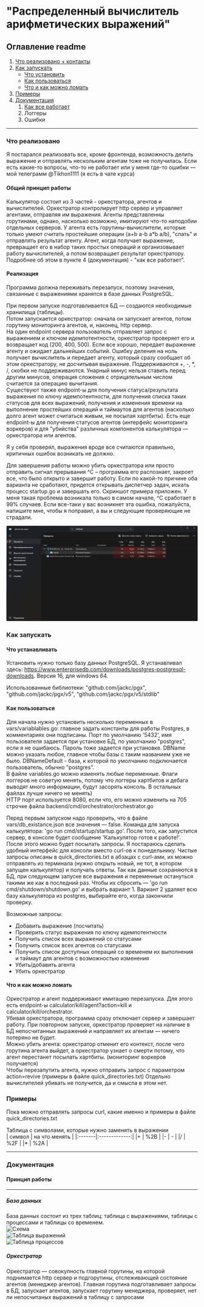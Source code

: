 # "Распределенный вычислитель арифметических выражений"

## Оглавление readme
1. [Что реализовано + контакты](https://github.com/Tikhon2783/Epic-calculator?tab=readme-ov-file#%D1%87%D1%82%D0%BE-%D1%80%D0%B5%D0%B0%D0%BB%D0%B8%D0%B7%D0%BE%D0%B2%D0%B0%D0%BD%D0%BE)
1. [Как запускать](https://github.com/Tikhon2783/Epic-calculator?tab=readme-ov-file#%D0%BA%D0%B0%D0%BA-%D0%B7%D0%B0%D0%BF%D1%83%D1%81%D0%BA%D0%B0%D1%82%D1%8C)
    * [Что установить](https://github.com/Tikhon2783/Epic-calculator?tab=readme-ov-file#%D1%87%D1%82%D0%BE-%D1%83%D1%81%D1%82%D0%B0%D0%BD%D0%B0%D0%B2%D0%BB%D0%B8%D0%B2%D0%B0%D1%82%D1%8C)
    * [Как пользоваться](https://github.com/Tikhon2783/Epic-calculator?tab=readme-ov-file#%D0%BA%D0%B0%D0%BA-%D0%BF%D0%BE%D0%BB%D1%8C%D0%B7%D0%BE%D0%B2%D0%B0%D1%82%D1%8C%D1%81%D1%8F)
    * [Что и как можно ломать](https://github.com/Tikhon2783/Epic-calculator?tab=readme-ov-file#%D1%87%D1%82%D0%BE-%D0%B8-%D0%BA%D0%B0%D0%BA-%D0%BC%D0%BE%D0%B6%D0%BD%D0%BE-%D0%BB%D0%BE%D0%BC%D0%B0%D1%82%D1%8C)
1. [Примеры](https://github.com/Tikhon2783/Epic-calculator?tab=readme-ov-file#%D0%BF%D1%80%D0%B8%D0%BC%D0%B5%D1%80%D1%8B)
1. [Документация](https://github.com/Tikhon2783/Epic-calculator?tab=readme-ov-file#%D0%B4%D0%BE%D0%BA%D1%83%D0%BC%D0%B5%D0%BD%D1%82%D0%B0%D1%86%D0%B8%D1%8F)
    1. [Как все работает](https://github.com/Tikhon2783/Epic-calculator?tab=readme-ov-file#%D0%BF%D1%80%D0%B8%D0%BD%D1%86%D0%B8%D0%BF-%D1%80%D0%B0%D0%B1%D0%BE%D1%82%D1%8B)
    2. Логгеры
    3. Ошибки
---
### Что реализовано 
Я постарался реализовать все, кроме фронтенда, возможность делить выражение и отправлять нескольким агентам тоже не получилась. Если есть какие-то вопросы, что-то не работает или у меня где-то ошибки — мой телеграмм @Tikhon1111 (я есть в чате курса)

#### Общий принцип работы
Калькулятор состоит из 3 частей - оркестратора, агентов и вычислителей. Оркестратор контролирует http сервер и управляет агентами, отправляя им выражения. Агенты представленны горутинами, однако, насколько возможно, имитируют что-то наподобии отдельных серверов. У агента есть горутины-вычислители, которые только умеют считать простейшие операции (a+b a-b a*b a/b), "спать" и отправлять результат агенту. Агент, когда получает выражение, превращает его в набор таких простых операций и организовывает работу вычислителей, а потом возвращает результат оркестратору.   
  Подробнее об этом в пункте 4 (документация) - "как все работает".

#### Реализация
Программа должна переживать перезапуск, поэтому значения, связанные с выражениями хранятся в базе данных PostgreSQL.

   При первом запуске подготавливается БД — создаются необходимые хранилища (таблицы).  
   Потом запускается оркестратор: сначала он запускает агентов, потом горутину мониторинга агентов, и, наконец, http сервер.  
   На один endpoint сервера пользователь отправляет запрос с выражением и ключом
   идемпотентности, оркестратор проверяет его и возвращает код (200, 400, 500). Если все хорошо, передает выражение агенту и ожидает дальнейших событий. Ошибку деления на ноль получает вычислитель и передает агенту, который сразу сообщает об этом оркестратору, не досчитывая выражение. Поддерживаются +, -, *, /, скобки не поддерживаются. Унарный минус нельзя ставить перед другим минусов, операция сложения с отрицательным числом считается за операцию вычитания.  
   Существуют также endpoint-ы для получения статуса/результата выражения по ключу идемпотентности, для получения списка таких статусов для всех выражений, получения и изменения времени на выполнение простейших операций и таймаутов для агентов (насколько долго агент может считаться живым, не посылая хартбиты). Есть еще endpoint-ы для получения статусов агентов (интерфейс мониторинга воркеров) и для "убийства" различных компонентов калькулятора — оркестратора или агентов.

   Я у себя проверял, выражения вроде все считаются правильно, критичных ошибок возникать не должно.

   Для завершения работы можно убить оркестратора или просто отправить сигнал прерывания ^C – программа его распознает, закроет все, что было открыто и завершит работу. Если по какой-то причине оба варианта не сработают, придется открывать диспетчер задач, искать процесс startup.go и завершать его. Скриншот примера приложен. У меня такая проблема возникала только в самом начале, ^C сработает в 99% случаев. Если все-таки у вас возникнет эта ошибка, пожалуйста, напишите мне, чтобы я поправил, а вы и следующие проверяющие не страдали.  

   ![taskmanager](./pictures/taskmanager.png "Программа в диспетчере задач")


### Как запускать

#### Что устанавливать
Установить нужно только базу данных PostgreSQL. Я устанавливал здесь: https://www.enterprisedb.com/downloads/postgres-postgresql-downloads. Версия 16, для windows 64.

Использованные библиотеки: "github.com/jackc/pgx", "github.com/jackc/pgx/v5", "github.com/jackc/pgx/v5/stdlib"

#### Как пользоваться
Для начала нужно установить несколько переменных в vars/variablables.go: главное задать константы для работы Postgres, в комментариях они подписаны. Порт по умолчанию '5432', имя пользователя задается при установке БД, по умолчанию "postgres", если я не ошибаюсь. Пароль тоже задается при установке. DBName можно указать любое, главное чтобы базы с таким названием уже не было. DBNameDefault - база, к которой по умолчанию подключается пользователь, обычно "postgres".  
  В файле variables.go можно изменять любые переменные. Флаги логгеров не советую менять, потому что логгеры хартбитов и дебага выводят много информации, будут засорять консоль. В остальных файлах лучше ничего не менять)  
  HTTP порт используется 8080, если что, его можно изменить на 705 строчке файла backend/cmd/orchestrator/orchestrator.go

Перед первым запуском надо проверить, что в файле vars/db_existance.json все значения — false. Команда для запуска калькулятора: 'go run cmd/startup/startup.go'. После того, как запустится сервер, в консоле будет сообщение 'Калькулятор готов к работе!'. После этого можно будет посылать запросы. Я постараюсь сделать удобный интерфейс для консоли вместо curl-ов к понедельнику. Чистые запросы описаны в quick_directories.txt в абзацах с curl-ами, их можно отправлять из терминала (нужно открыть новый, не тот, в котором запущен калькулятор) и получать ответы. Так как данные сохраняются в БД, при следующем запуске все выражения и переменные остануться такими же как в последний раз. Чтобы их сбросить — 'go run cmd/shutdown/shutdown.go' и выбрать вариант 1. Вариант 2 удаляет всю базу калькулятора из postgres, выбирайте его, когда закончили проверку.

Возможные запросы:
- Добавить выражение (посчитать)
- Проверить статус выражения по ключу идемпотентности
- Получить список всех выражений со статусами
- Получить список всех агентов со статусами
- Получить список доступных операций со временем их выполнения и таймаут для агентов с возможностью изменения
- Убить/добавить агента
- Убить оркестратор

#### Что и как можно ломать
Оркестратор и агент поддерживают имитацию перезапуска. Для этого есть endpoint-ы calculator/kill/agent?action=kill и calculator/kill/orchestrator.  
   Убивая оркестратора, программа сразу отключает сервер и завершает работу. При повторном запуске, оркестратор проверяет на наличие в БД непосчитанных выражений и направляет их агентам — ничего потеряно не будет.  
   Можно убить агента: оркестратор отменит его контекст, после чего горутина агента выйдет, а оркестратор узнает о смерти потому, что агент перестанет посылать хартбиты. (мониторинг воркеров получается)  
   Чтобы перезапутить агента, нужно отправить запрос с параметром action=revive (примеры в файле quick_directories.txt)
   Отдельно вычислителей убивать не получится, да и смысла в этом нет.


### Примеры
Пока можно отправлять запросы curl, какие именно и примеры в файле quick_directories.txt

Таблица с символами, которые нужно заменять в выражении  
| символ | на что менять |
|:-------|:-------------:|
|+       |    %2B |
|-       |     -  |
|/       |    %2F |
|*       |    %2A |

---

### Документация

#### Принцип работы
***
##### База данных
База данных состоит из трех таблиц: таблица с выражениями, таблицы с процессами и таблицы со временем.  
   ![Схема](https://github.com/Tikhon2783/Epic-calculator/tree/master/pictures/tableentire.png "Схема")   
   ![Таблица выражений](https://github.com/Tikhon2783/Epic-calculator/tree/master/pictures/tablerequests.png "Таблица выражений")   
   ![Таблица процессов](https://github.com/Tikhon2783/Epic-calculator/tree/master/pictures/tableproccesses.png "Таблица процессов")   

##### Оркестратор

Оркестратор — совокупность главной горутины, на которой поднимается http сервер и подгорутины, отслеживающей состояние агентов (менеджер агентов). Главная горутина подготавливает запросы в БД, запускает агентов, запускает горутину менеджера, проверяет, нет ли непосчитаных выражений в таблицу с запросами